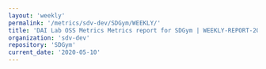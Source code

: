 ```yaml
---
layout: 'weekly'
permalink: '/metrics/sdv-dev/SDGym/WEEKLY/'
title: 'DAI Lab OSS Metrics Metrics report for SDGym | WEEKLY-REPORT-2020-05-10'
organization: 'sdv-dev'
repository: 'SDGym'
current_date: '2020-05-10'
---
```

